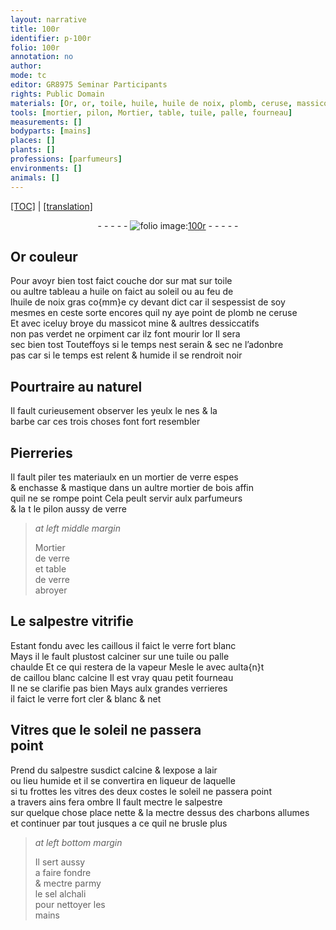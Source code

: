 ```yaml
---
layout: narrative
title: 100r
identifier: p-100r
folio: 100r
annotation: no
author:
mode: tc
editor: GR8975 Seminar Participants
rights: Public Domain
materials: [Or, or, toile, huile, huile de noix, plomb, ceruse, massicot, mine, verdet, orpiment, verre, mastique, bois, salpestre, caillous, caillou, charbons, sel alchali]
tools: [mortier, pilon, Mortier, table, tuile, palle, fourneau]
measurements: []
bodyparts: [mains]
places: []
plants: []
professions: [parfumeurs]
environments: []
animals: []
---
```


<p><a href="{{ site.baseurl }}/diplomatic/">[TOC]</a> | <a href="{{ site.baseurl }}/texts/p-100r_tl/" target="_blank">[translation]</a></p><div class="folio" align="center">- - - - - <a href="http://gallica.bnf.fr/ark:/12148/btv1b10500001g/f205.image" target="_blank"><img src="https://cu-mkp.github.io/2017-workshop-edition/assets/photo-icon.png" alt="folio image: " style="display:inline-block; margin-bottom:-3px;"/>100r</a> - - - - - </div>  
  

## <span class="m">Or</span> couleur

 
Pour avoyr bien tost faict couche d<span class="m">or</span> <span class="del">sur</span> mat sur <span class="m">toile</span><br/> ou aultre tableau a <span class="m">huile</span> on faict au soleil ou au feu de<br/> l<span class="m">huile de noix</span> gras co{mm}e cy devant dict car il sespessist de soy<br/> mesmes en ceste sorte encores quil ny aye point de <span class="m">plomb</span> ne <span class="m">ceruse</span><br/> Et avec iceluy broye du <span class="m">massicot</span> <span class="m">mine</span> & aultres dessiccatifs<br/> non pas <span class="m">verdet</span> ne <span class="m">orpiment</span> car ilz font mourir l<span class="m">or</span> Il sera<br/> sec bien tost Touteffoys si le temps nest serain & sec ne l’adonbre<br/> pas car si le temps est relent & humide il se rendroit noir
 
 
  

## Pourtraire au naturel

 
Il fault curieusement observer les yeulx le nes & la<br/> barbe car ces trois choses font fort resembler
 
 
  

## Pierreries

 
Il fault piler tes materiaulx en un <span class="tl">mortier</span> de <span class="m">verre</span> espes<br/> & enchasse & <span class="m">mastique</span> dans un aultre <span class="tl">mortier</span> de <span class="m">bois</span> affin<br/> quil ne se rompe point Cela peult servir aulx <span class="pro">parfumeurs</span><br/> & <span class="del">la t</span> le <span class="tl">pilon</span> aussy de <span class="m">verre</span>
 
 
> *at left middle margin*
> 
> 
>    <span class="tl">Mortier</span><br/> de <span class="m">verre</span><br/> et <span class="tl">table</span><br/> de <span class="m">verre</span><br/> abroyer 
 
  

## Le <span class="m">salpestre</span> vitrifie

 
Estant fondu avec les <span class="m">caillous</span> il faict le <span class="m">verre</span> fort blanc<br/> Mays il le fault plustost calciner sur une <span class="tl">tuile</span> ou <span class="tl">palle</span><br/> chaulde Et ce qui restera de la vapeur Mesle le avec aulta{n}t<br/> de <span class="m">caillou</span> blanc calcine Il est vray quau petit <span class="tl">fourneau</span><br/> Il ne se clarifie pas bien Mays aulx grandes verrieres<br/> il faict le <span class="m">verre</span> fort cler & blanc & net
 
 
  

## Vitres que le soleil ne passera<br/> point

 
Prend du <span class="m">salpestre</span> susdict calcine & lexpose a lair<br/> ou lieu humide et il se convertira en liqueur de laquelle<br/> si tu frottes les vitres <span class="add">des deux costes</span> le soleil ne passera point<br/> a travers ains fera ombre Il fault mectre le <span class="m">salpestre</span><br/> sur quelque <span class="del">chose</span> <span class="add">place</span> nette & <span class="del">la</span> mectre dessus des <span class="m">charbons</span> allumes<br/> et continuer par tout jusques a ce quil ne brusle plus
 
> *at left bottom margin*
> 
> 
>   Il sert aussy<br/> a faire fondre<br/> & mectre parmy<br/> le <span class="m">sel alchali</span><br/> pour nettoyer les<br/> <span class="bp">mains</span>
 
